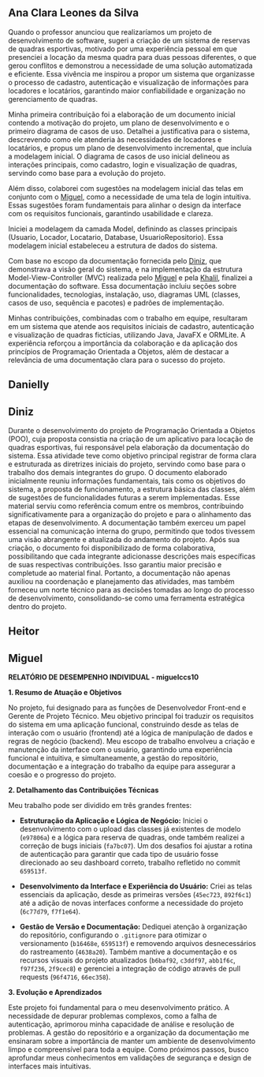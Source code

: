 ## Ana Clara Leones da Silva

Quando o professor anunciou que realizaríamos um projeto de desenvolvimento de software, sugeri a criação de um sistema de reservas de quadras esportivas, motivado por uma experiência pessoal em que presenciei a locação da mesma quadra para duas pessoas diferentes, o que gerou conflitos e demonstrou a necessidade de uma solução automatizada e eficiente. Essa vivência me inspirou a propor um sistema que organizasse o processo de cadastro, autenticação e visualização de informações para locadores e locatários, garantindo maior confiabilidade e organização no gerenciamento de quadras.

Minha primeira contribuição foi a elaboração de um documento inicial contendo a motivação do projeto, um plano de desenvolvimento e o primeiro diagrama de casos de uso. Detalhei a justificativa para o sistema, descrevendo como ele atenderia às necessidades de locadores e locatários, e propus um plano de desenvolvimento incremental, que incluía a modelagem inicial. O diagrama de casos de uso inicial delineou as interações principais, como cadastro, login e visualização de quadras, servindo como base para a evolução do projeto.

Além disso, colaborei com sugestões na modelagem inicial das telas em conjunto com o [Miguel](https://github.com/miguelccs10), como a necessidade de uma tela de login intuitiva. Essas sugestões foram fundamentais para alinhar o design da interface com os requisitos funcionais, garantindo usabilidade e clareza.

Iniciei a modelagem da camada Model, definindo as classes principais (Usuario, Locador, Locatario, Database, UsuarioRepositorio). Essa modelagem inicial estabeleceu a estrutura de dados do sistema.

Com base no escopo da documentação fornecida pelo [Diniz](https://github.com/dinizanjos), que demonstrava a visão geral do sistema, e na implementação da estrutura Model-View-Controller (MVC) realizada pelo [Miguel](https://github.com/miguelccs10) e pela [Khalil](https://github.com/Khalielly), finalizei a documentação do software. Essa documentação incluiu seções sobre funcionalidades, tecnologias, instalação, uso, diagramas UML (classes, casos de uso, sequência e pacotes) e padrões de implementação.

Minhas contribuições, combinadas com o trabalho em equipe, resultaram em um sistema que atende aos requisitos iniciais de cadastro, autenticação e visualização de quadras fictícias, utilizando Java, JavaFX e ORMLite. A experiência reforçou a importância da colaboração e da aplicação dos princípios de Programação Orientada a Objetos, além de destacar a relevância de uma documentação clara para o sucesso do projeto.

## Danielly

## Diniz

Durante o desenvolvimento do projeto de Programação Orientada a Objetos (POO), cuja proposta consistia na criação de um aplicativo para locação de quadras esportivas, fui responsável pela elaboração da documentação do sistema. Essa atividade teve como objetivo principal registrar de forma clara e estruturada as diretrizes iniciais do projeto, servindo como base para o trabalho dos demais integrantes do grupo.
O documento elaborado inicialmente reuniu informações fundamentais, tais como os objetivos do sistema, a proposta de funcionamento, a estrutura básica das classes, além de sugestões de funcionalidades futuras a serem implementadas. Esse material serviu como referência comum entre os membros, contribuindo significativamente para a organização do projeto e para o alinhamento das etapas de desenvolvimento.
A documentação também exerceu um papel essencial na comunicação interna do grupo, permitindo que todos tivessem uma visão abrangente e atualizada do andamento do projeto. Após sua criação, o documento foi disponibilizado de forma colaborativa, possibilitando que cada integrante adicionasse descrições mais específicas de suas respectivas contribuições. Isso garantiu maior precisão e completude ao material final.
Portanto, a documentação não apenas auxiliou na coordenação e planejamento das atividades, mas também forneceu um norte técnico para as decisões tomadas ao longo do processo de desenvolvimento, consolidando-se como uma ferramenta estratégica dentro do projeto.

## Heitor

## Miguel

**RELATÓRIO DE DESEMPENHO INDIVIDUAL - miguelccs10**

**1. Resumo de Atuação e Objetivos**

No projeto, fui designado para as funções de Desenvolvedor Front-end e Gerente de Projeto Técnico. Meu objetivo principal foi traduzir os requisitos do sistema em uma aplicação funcional, construindo desde as telas de interação com o usuário (frontend) até a lógica de manipulação de dados e regras de negócio (backend). Meu escopo de trabalho envolveu a criação e manutenção da interface com o usuário, garantindo uma experiência funcional e intuitiva, e simultaneamente, a gestão do repositório, documentação e a integração do trabalho da equipe para assegurar a coesão e o progresso do projeto.

**2. Detalhamento das Contribuições Técnicas**

Meu trabalho pode ser dividido em três grandes frentes:

* **Estruturação da Aplicação e Lógica de Negócio:** Iniciei o desenvolvimento com o upload das classes já existentes de modelo (`e97806a`) e a lógica para reserva de quadras, onde também realizei a correção de bugs iniciais (`fa7bc07`). Um dos desafios foi ajustar a rotina de autenticação para garantir que cada tipo de usuário fosse direcionado ao seu dashboard correto, trabalho refletido no commit `659513f`.

* **Desenvolvimento da Interface e Experiência do Usuário:** Criei as telas essenciais da aplicação, desde as primeiras versões (`45ec723`, `892f6c1`) até a adição de novas interfaces conforme a necessidade do projeto (`6c77d79`, `f7f1e64`).

* **Gestão de Versão e Documentação:** Dediquei atenção à organização do repositório, configurando o `.gitignore` para otimizar o versionamento (`b16468e`, `659513f`) e removendo arquivos desnecessários do rastreamento (`4638a20`). Também mantive a documentação e os recursos visuais do projeto atualizados (`b6baf92`, `c3ddf97`, `abb1f6c`, `f97f236`, `2f9cec8`) e gerenciei a integração de código através de pull requests (`96f4716`, `66ec358`).

**3. Evolução e Aprendizados**

Este projeto foi fundamental para o meu desenvolvimento prático. A necessidade de depurar problemas complexos, como a falha de autenticação, aprimorou minha capacidade de análise e resolução de problemas. A gestão do repositório e a organização da documentação me ensinaram sobre a importância de manter um ambiente de desenvolvimento limpo e compreensível para toda a equipe. Como próximos passos, busco aprofundar meus conhecimentos em validações de segurança e design de interfaces mais intuitivas.
